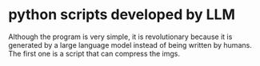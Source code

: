 # python scripts developed by LLM
Although the program is very simple, it is revolutionary because it is generated by a large language model instead of being written by humans.
The first one is a script that can compress the imgs.
